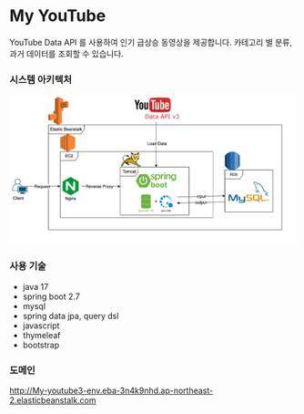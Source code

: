 # My YouTube

YouTube Data API 를 사용하여 인기 급상승 동영상을 제공합니다.
카테고리 별 분류, 과거 데이터를 조회할 수 있습니다.

### 시스템 아키텍처
![img.png](img.png)

### 사용 기술
- java 17
- spring boot 2.7
- mysql
- spring data jpa, query dsl
- javascript
- thymeleaf
- bootstrap

### 도메인
http://My-youtube3-env.eba-3n4k9nhd.ap-northeast-2.elasticbeanstalk.com
